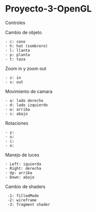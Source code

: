 # Proyecto-3-OpenGL

Controles

  Cambio de objeto 
  
    - c: cono
    - h: hat (sombrero)
    - l: llanta
    - p: planta
    - t: taza

  Zoom in y zoom out

    - z: in
    - x: out
  
  Movimiento de camara 
  
    - a: lado derecho 
    - d: lado izquierdo 
    - w: arriba 
    - s: abajo 
    
  Rotaciones
  
    - y:
    - u:
    - i:
    - o: 
    
  Manejo de luces 
  
  
    - Left: iquierda
    - Right: derecha
    - Up: arriba
    - Down: abajo 
    
  Cambio de shaders
  
     -1: filledMode
     -2: wireframe
     -3: fragment shader
